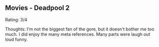 ## Movies - Deadpool 2


Rating: 3/4

Thoughts: I'm not the biggest fan of the gore, but it doesn't bother me too much.  I did enjoy the many meta references.  Many parts were laugh out loud funny.
